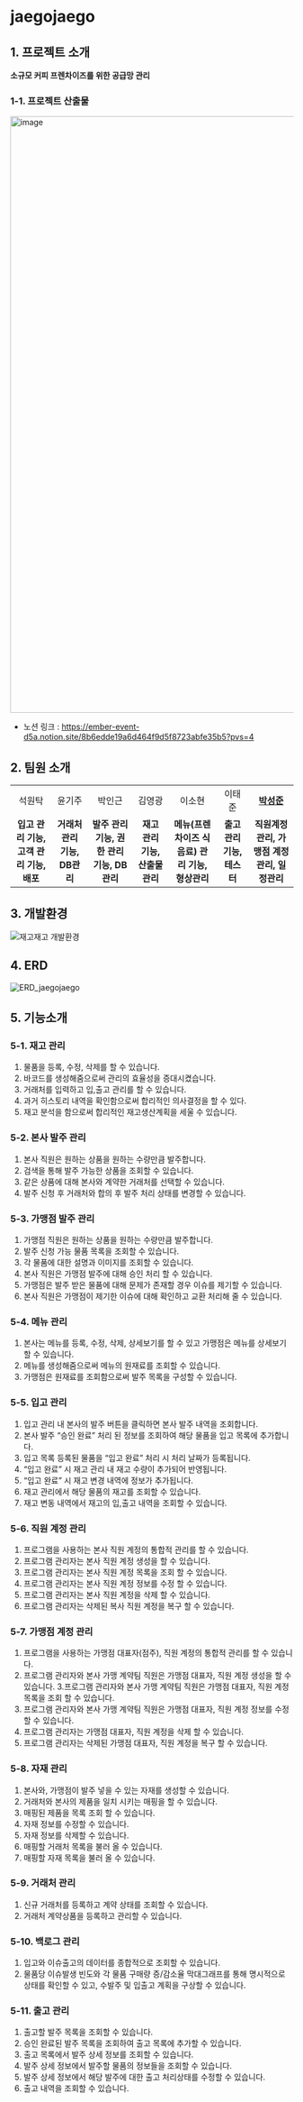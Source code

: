 # jaegojaego

## 1. 프로젝트 소개
**소규모 커피 프렌차이즈를 위한 공급망 관리**
### 1-1. 프로젝트 산출물
<img width="1059" alt="image" src="https://github.com/myrhymetree/jaegojaego/assets/94158097/feb19bef-878d-4c09-9ced-4690c60bd989">

* 노션 링크 : https://ember-event-d5a.notion.site/8b6edde19a6d464f9d5f8723abfe35b5?pvs=4

## 2. 팀원 소개
<table>
  <tr>
    <td align="center">석원탁<a href=""><b></b></td>
    <td align="center">윤기주<a href=""><b></b></td>
    <td align="center">박인근<a href=""><b></b></td>
    <td align="center">김영광<a href=""><b></b></td>
    <td align="center">이소현<a href=""><b></b></td>
    <td align="center">이태준<a href=""><b></b></td>
    <td align="center"><a href="https://github.com/myrhymetree"><b>박성준</b></td>
  </tr>

  <tr>
    <td align="center"><strong>입고 관리 기능, 고객 관리 기능, 배포</strong></td>
    <td align="center"><strong>거래처 관리 기능, DB관리</strong></td>
    <td align="center"><strong>발주 관리 기능, 권한 관리 기능, DB관리</strong></td>
    <td align="center"><strong>재고 관리 기능, 산출물 관리</strong></td>
    <td align="center"><strong>메뉴(프렌차이즈 식음료) 관리 기능, 형상관리</strong></td>
    <td align="center"><strong>출고 관리 기능, 테스터</strong></td>
    <td align="center"><strong>직원계정 관리, 가맹점 계정관리, 일정관리</strong></td>
  </tr>
</table>

## 3. 개발환경
![재고재고 개발환경](https://github.com/myrhymetree/jaegojaego/assets/94158097/11b1490f-a1b4-4751-b364-d1e3207da485)

## 4. ERD
![ERD_jaegojaego](https://github.com/myrhymetree/jaegojaego/assets/94158097/a98ff64f-ed3b-4f6e-83b4-76cd61c86112)

## 5. 기능소개
### 5-1. 재고 관리
1. 물품을 등록, 수정, 삭제를 할 수 있습니다.
2. 바코드를 생성해줌으로써 관리의 효율성을 증대시켰습니다.
3. 거래처를 입력하고 입,출고 관리를 할 수 있습니다.
4. 과거 히스토리 내역을 확인함으로써 합리적인 의사결정을 할 수 있다.
5. 재고 분석을 함으로써 합리적인 재고생산계획을 세울 수 있습니다. 

### 5-2. 본사 발주 관리
1. 본사 직원은 원하는 상품을 원하는 수량만큼 발주합니다.
2. 검색을 통해 발주 가능한 상품을 조회할 수 있습니다.
3. 같은 상품에 대해 본사와 계약한 거래처를 선택할 수 있습니다.
4. 발주 신청 후 거래처와 합의 후 발주 처리 상태를 변경할 수 있습니다.

### 5-3. 가맹점 발주 관리
1. 가맹점 직원은 원하는 상품을 원하는 수량만큼 발주합니다.
2. 발주 신청 가능 물품 목록을 조회할 수 있습니다.
3. 각 물품에 대한 설명과 이미지를 조회할 수 있습니다.
4. 본사 직원은 가맹점 발주에 대해 승인 처리 할 수 있습니다.
5. 가맹점은 발주 받은 물품에 대해 문제가 존재할 경우 이슈를 제기할 수 있습니다.
6. 본사 직원은 가맹점이 제기한 이슈에 대해 확인하고 교환 처리해 줄 수 있습니다.

### 5-4. 메뉴 관리
1. 본사는 메뉴를 등록, 수정, 삭제, 상세보기를 할 수 있고 가맹점은 메뉴를 상세보기 할 수 있습니다.
2. 메뉴를 생성해줌으로써 메뉴의 원재료를 조회할 수 있습니다.
3. 가맹점은 원재료를 조회함으로써 발주 목록을 구성할 수 있습니다.

### 5-5. 입고 관리
1. 입고 관리 내 본사의 발주 버튼을 클릭하면 본사 발주 내역을 조회합니다.
2. 본사 발주 “승인 완료” 처리 된 정보를 조회하여 해당 물품을 입고 목록에 추가합니다.
3. 입고 목록 등록된 물품을 “입고 완료” 처리 시 처리 날짜가 등록됩니다.
4. “입고 완료” 시 재고 관리 내 재고 수량이 추가되어 반영됩니다.
5. “입고 완료” 시 재고 변경 내역에 정보가 추가됩니다.
6. 재고 관리에서 해당 물품의 재고를 조회할 수 있습니다.
7. 재고 변동 내역에서 재고의 입,출고 내역을 조회할 수 있습니다.

### 5-6. 직원 계정 관리
1. 프로그램을 사용하는 본사 직원 계정의 통합적 관리를 할 수 있습니다.
2.  프로그램 관리자는 본사 직원 계정 생성을 할 수 있습니다.
3. 프로그램 관리자는 본사 직원 계정 목록을 조회 할 수 있습니다.  
4. 프로그램 관리자는 본사 직원 계정 정보를 수정 할 수 있습니다.
5. 프로그램 관리자는 본사 직원 계정을 삭제 할 수 있습니다.
6. 프로그램 관리자는 삭제된 복사 직원 계정을 복구 할 수 있습니다.

### 5-7. 가맹점 계정 관리
1. 프로그램을 사용하는 가맹점 대표자(점주), 직원 계정의 통합적 관리를 할 수 있습니다.
2.  프로그램 관리자와 본사 가맹 계약팀 직원은 가맹점 대표자,  직원 계정 생성을 할 수 있습니다.
3.프로그램 관리자와 본사 가맹 계약팀 직원은 가맹점 대표자,  직원 계정 목록을 조회 할 수 있습니다.
4. 프로그램 관리자와 본사 가맹 계약팀 직원은  가맹점 대표자, 직원 계정 정보를 수정 할 수 있습니다.
5. 프로그램 관리자는 가맹점 대표자, 직원 계정을 삭제 할 수 있습니다.
6. 프로그램 관리자는 삭제된 가맹점 대표자, 직원 계정을 복구 할 수 있습니다.

### 5-8. 자재 관리
1.  본사와, 가맹점이 발주 넣을 수 있는 자재를 생성할 수 있습니다.
2.  거래처와 본사의 제품을 일치 시키는 매핑을 할 수 있습니다.
3.  매핑된 제품을 목록  조회 할 수 있습니다.
4.  자재 정보를 수정할 수 있습니다.
5. 자재 정보를 삭제할 수 있습니다.
6. 매핑할 거래처 목록을 불러 올 수 있습니다.
7. 매핑할 자재 목록을 불러 올 수 있습니다.

### 5-9. 거래처 관리
1. 신규 거래처를 등록하고 계약 상태를 조회할 수 있습니다.
2. 거래처 계약상품을 등록하고 관리할 수 있습니다.

### 5-10. 백로그 관리
1. 입고와 이슈출고의 데이터를 종합적으로 조회할 수 있습니다.
2. 물품당 이슈발생 빈도와 각 물품 구매량 증/감소율 막대그래프를 통해 명시적으로 상태를 확인할 수 있고,  수발주 및 입출고 계획을 구상할 수 있습니다.

### 5-11. 출고 관리
1. 출고할 발주 목록을 조회할 수 있습니다.
2. 승인 완료된 발주 목록을 조회하여 출고 목록에 추가할 수 있습니다.
3. 출고 목록에서 발주 상세 정보를 조회할 수 있습니다.
4. 발주 상세 정보에서 발주할 물품의 정보들을 조회할 수 있습니다.
5. 발주 상세 정보에서 해당 발주에 대한 출고 처리상태를 수정할 수 있습니다.
6. 출고 내역을 조회할 수 있습니다.
